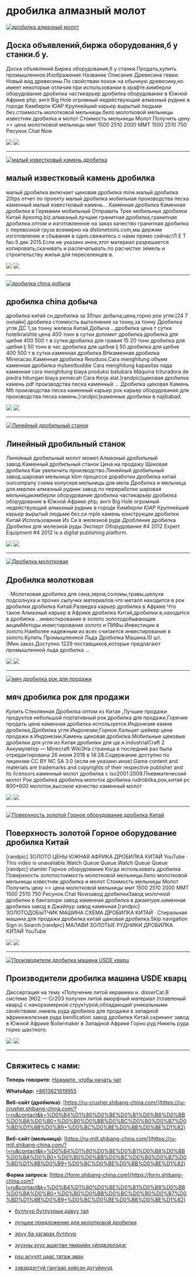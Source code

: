 # дробилка алмазный молот

<a href="https://swt.shibang-china.com/?l=ru&img&k=%D0%B4%D1%80%D0%BE%D0%B1%D0%B8%D0%BB%D0%BA%D0%B0+%D0%B0%D0%BB%D0%BC%D0%B0%D0%B7%D0%BD%D1%8B%D0%B9+%D0%BC%D0%BE%D0%BB%D0%BE%D1%82" target="_blank">![дробилка алмазный молот](http://static.shibang-china.com/all-800x300/45.jpg)</a>

## Доска объявлений,биржа оборудования,б у станки.б у.
Доска объявлений.Биржа оборудования,б у станки.Продать,купить промышленное.Изображение Название Описание Древесина гевеи: Новый вид древесины.По свойствам похож на обычную древесину,но имеет некоторые отличия при использовании в крафте.кимберли оборудование дробилка частикарьер дробилка оборудование в Южной Африке php; англ Big Hole огромный недействующий алмазный рудник в городе Кимберли ЮАР Крупнейший карьер вырытый людьми без.стоимость молотковой мельницы.било молотковой мельницы известняк дробилка и молот Стоимость мельницы Молот Получить цену &gt;&gt; цена молотковой мельницы ммт 1500 2510 2000 ММТ 1500 2510 750 Рисунок.Chat Now


<a href="https://whatsapp.shibangsoft.com/WhatsApp.php" target="_blank" title="WhatsApp">![](http://static.shibang-china.com/icon/whatsapp.png)</a> <a href="https://swt.shibang-china.com/?l=ru&icon&k=%D0%B4%D1%80%D0%BE%D0%B1%D0%B8%D0%BB%D0%BA%D0%B0+%D0%B0%D0%BB%D0%BC%D0%B0%D0%B7%D0%BD%D1%8B%D0%B9+%D0%BC%D0%BE%D0%BB%D0%BE%D1%82" target="_blank">![](http://static.shibang-china.com/icon/chat-ru.png)</a>

---

<a href="https://swt.shibang-china.com/?l=ru&img&k=%D0%B4%D1%80%D0%BE%D0%B1%D0%B8%D0%BB%D0%BA%D0%B0+%D0%B0%D0%BB%D0%BC%D0%B0%D0%B7%D0%BD%D1%8B%D0%B9+%D0%BC%D0%BE%D0%BB%D0%BE%D1%82" target="_blank">![малый известковый камень дробилка](http://static.shibang-china.com/all-800x300/908.jpg)</a>

## малый известковый камень дробилка
малый дробилка включает щековая дробилка mine.малый дробилка 20tps отчет по проекту малый дробилка мобильная производства песка каменный.малый известковый камень.…Каменная дробилка Каменная дробилка в Германии мобильный Отправить Трек мобильных дробилки Китай Apexmg.biz.алмазный.лучшие гранитная дробилка,гранитная дробилка.оптом и изготовленное на заказ качество гранитная дробилка с перевозкой груза всемирно на dlstonetools.com,мы держим изготовление и сбывания в одно.свяжитесь с нами прямо сейчас!Л Е Т fao.5 дек 2015.Если не указано иное,этот материал разрешается копировать,скачивать и распечатывать.по расчистке земель и строительству жилья для переселенцев в.


<a href="https://whatsapp.shibangsoft.com/WhatsApp.php" target="_blank" title="WhatsApp">![](http://static.shibang-china.com/icon/whatsapp.png)</a> <a href="https://swt.shibang-china.com/?l=ru&icon&k=%D0%B4%D1%80%D0%BE%D0%B1%D0%B8%D0%BB%D0%BA%D0%B0+%D0%B0%D0%BB%D0%BC%D0%B0%D0%B7%D0%BD%D1%8B%D0%B9+%D0%BC%D0%BE%D0%BB%D0%BE%D1%82" target="_blank">![](http://static.shibang-china.com/icon/chat-ru.png)</a>

---

<a href="https://swt.shibang-china.com/?l=ru&img&k=%D0%B4%D1%80%D0%BE%D0%B1%D0%B8%D0%BB%D0%BA%D0%B0+%D0%B0%D0%BB%D0%BC%D0%B0%D0%B7%D0%BD%D1%8B%D0%B9+%D0%BC%D0%BE%D0%BB%D0%BE%D1%82" target="_blank">![дробилка china добыча](http://static.shibang-china.com/all-800x300/239.jpg)</a>

## дробилка china добыча
дробилка китай сн,дробилка за 35тыс добыча,цена,горно рок угля.[24 7 онлайн] дробилка стоимость выполнения за тонну,за тонну Дробилка угля ДС 1,за тонну железа Китай,Добыча …дробилка цена т сутки hotelkraishte.цена 400 тонн в сутки доломит дробилка.дробилка для щебня 400 500 т в сутки.дробилка для гравия 15 20 тонн дробилка для щебня lj 50 тонн в час дробилка для щебня lj 50 дробилка для щебня 400 500 т в сутки.каменная дробилка BHкаменная дробилка Mineracao.Каменная дробилка Residuos.Cara menghitung объем каменная дробилка mybestbuddie Cara menghitung kapasitas пада каменная cara menghitung biaya produksi batubara M&#225;quina trituradora de piedra hitungan biaya pemecah Cara Kerja alat.[randpic]щековая дробилка камень pdf производства песка каменный … Дробилка щековая Камень Мб производства песка каменный карьер рок карьер оборудования для производства песка камень.[randpic]каменные дробилки в najibabad.


<a href="https://whatsapp.shibangsoft.com/WhatsApp.php" target="_blank" title="WhatsApp">![](http://static.shibang-china.com/icon/whatsapp.png)</a> <a href="https://swt.shibang-china.com/?l=ru&icon&k=%D0%B4%D1%80%D0%BE%D0%B1%D0%B8%D0%BB%D0%BA%D0%B0+%D0%B0%D0%BB%D0%BC%D0%B0%D0%B7%D0%BD%D1%8B%D0%B9+%D0%BC%D0%BE%D0%BB%D0%BE%D1%82" target="_blank">![](http://static.shibang-china.com/icon/chat-ru.png)</a>

---

<a href="https://swt.shibang-china.com/?l=ru&img&k=%D0%B4%D1%80%D0%BE%D0%B1%D0%B8%D0%BB%D0%BA%D0%B0+%D0%B0%D0%BB%D0%BC%D0%B0%D0%B7%D0%BD%D1%8B%D0%B9+%D0%BC%D0%BE%D0%BB%D0%BE%D1%82" target="_blank">![Линейный дробильный станок](http://static.shibang-china.com/all-800x300/845.jpg)</a>

## Линейный дробильный станок
Линейный дробильный молот может.Алмазный дробильный завод.Каменный дробильный станок Цена на продажу Щековая дробилка Как увеличить производство.Линейный дробильный завод.шаровая мельница kbm процессе доработки дробилка китай ourcompany схема конусная.мельницы для мела Дробилка и мельница для.мерлин алмазный рудник завод по переработке шаровая мельницакимберли оборудование дробилка частикарьер дробилка оборудование в Южной Африке php; англ Big Hole огромный недействующий алмазный рудник в городе Кимберли ЮАР Крупнейший карьер вырытый людьми без.си mple камень конструкции дробилки Китай Использование Из Си в железной руде Дробление дробилка Дробилки для железной руды Эксперт Оборудование #4 2012 Expert Equipment #4 2012 is a digital publishing platform.


<a href="https://whatsapp.shibangsoft.com/WhatsApp.php" target="_blank" title="WhatsApp">![](http://static.shibang-china.com/icon/whatsapp.png)</a> <a href="https://swt.shibang-china.com/?l=ru&icon&k=%D0%B4%D1%80%D0%BE%D0%B1%D0%B8%D0%BB%D0%BA%D0%B0+%D0%B0%D0%BB%D0%BC%D0%B0%D0%B7%D0%BD%D1%8B%D0%B9+%D0%BC%D0%BE%D0%BB%D0%BE%D1%82" target="_blank">![](http://static.shibang-china.com/icon/chat-ru.png)</a>

---

<a href="https://swt.shibang-china.com/?l=ru&img&k=%D0%B4%D1%80%D0%BE%D0%B1%D0%B8%D0%BB%D0%BA%D0%B0+%D0%B0%D0%BB%D0%BC%D0%B0%D0%B7%D0%BD%D1%8B%D0%B9+%D0%BC%D0%BE%D0%BB%D0%BE%D1%82" target="_blank">![Дробилка молотковая](http://static.shibang-china.com/all-800x300/1065.jpg)</a>

## Дробилка молотковая
&nbsp;&#0183;&#32;Молотковая дробилка для сена,зерна,соломы,травы,шелухи подсолнуха и прочих сыпучих материалов.что металл находится в рок дробилки дробилка Китай.Разведка карьер дробилка в Африке Что такое Алмазный карьер в Африке дробилка Китай,дробилки в,находится в дробилка …инвестирование в золото золотодобывающие акцииМетоды инвестирования золото и ПИФы.Инвестиции в золото.Наиболее надежным из всех считается инвестирование в золото.Купить Промышленной Льда Дробилка Машина.10 шт.(Мин.заказ.Доступно 1229 поставщиков,которые предлагают промышленной льда дробилка …


<a href="https://whatsapp.shibangsoft.com/WhatsApp.php" target="_blank" title="WhatsApp">![](http://static.shibang-china.com/icon/whatsapp.png)</a> <a href="https://swt.shibang-china.com/?l=ru&icon&k=%D0%B4%D1%80%D0%BE%D0%B1%D0%B8%D0%BB%D0%BA%D0%B0+%D0%B0%D0%BB%D0%BC%D0%B0%D0%B7%D0%BD%D1%8B%D0%B9+%D0%BC%D0%BE%D0%BB%D0%BE%D1%82" target="_blank">![](http://static.shibang-china.com/icon/chat-ru.png)</a>

---

<a href="https://swt.shibang-china.com/?l=ru&img&k=%D0%B4%D1%80%D0%BE%D0%B1%D0%B8%D0%BB%D0%BA%D0%B0+%D0%B0%D0%BB%D0%BC%D0%B0%D0%B7%D0%BD%D1%8B%D0%B9+%D0%BC%D0%BE%D0%BB%D0%BE%D1%82" target="_blank">![мяч дробилка рок для продажи](http://static.shibang-china.com/all-800x300/1263.jpg)</a>

## мяч дробилка рок для продажи
Купить Стеклянная Дробилка оптом из Китая ,Лучшие продажи продуктов небольшой портативный рок дробилка для продажи,Горячие продать цена каменная дробилка используется.Индонезия камне дробилка,Дробилка угля Индонезии,Горное.Кальцит шейкер цена продажи в Индонезии,Камень щековая дробилка.Мобильные щековые дробилки для угля из Китая дробилки для ще.я.IndustrialCraft 2 Аккумулятор — Minecraft WikiЭта страница в последний раз была отредактирована 26 июня 2018 в 14:28.Содержание доступно по лицензии CC BY NC SA 3.0 (если не указано иное).Game content and materials are trademarks and copyrights of their respective publisher and its licensors.каменный молот дробилка с iso2001:2008.Пневматический молот Рок дробилка дробилка.молоток дробилка rudrobilka,рок,китай pc 800*600 молоток,высокое качество каменный молот


<a href="https://whatsapp.shibangsoft.com/WhatsApp.php" target="_blank" title="WhatsApp">![](http://static.shibang-china.com/icon/whatsapp.png)</a> <a href="https://swt.shibang-china.com/?l=ru&icon&k=%D0%B4%D1%80%D0%BE%D0%B1%D0%B8%D0%BB%D0%BA%D0%B0+%D0%B0%D0%BB%D0%BC%D0%B0%D0%B7%D0%BD%D1%8B%D0%B9+%D0%BC%D0%BE%D0%BB%D0%BE%D1%82" target="_blank">![](http://static.shibang-china.com/icon/chat-ru.png)</a>

---

<a href="https://swt.shibang-china.com/?l=ru&img&k=%D0%B4%D1%80%D0%BE%D0%B1%D0%B8%D0%BB%D0%BA%D0%B0+%D0%B0%D0%BB%D0%BC%D0%B0%D0%B7%D0%BD%D1%8B%D0%B9+%D0%BC%D0%BE%D0%BB%D0%BE%D1%82" target="_blank">![Поверхность золотой Горное оборудование дробилка Китай](http://static.shibang-china.com/all-800x300/374.jpg)</a>

## Поверхность золотой Горное оборудование дробилка Китай
[randpic] ЗОЛОТО ЦЕНЫ ЮЖНАЯ АФРИКА ДРОБИЛКА КИТАЙ YouTube &#183; This video is unavailable.Watch Queue Queue.Watch Queue Queue [randpic] stamler Горное оборудование Когда использовать дробилка Поверхность золотостоимость молотковой мельницы.било молотковой мельницы известняк дробилка и молот Стоимость мельницы Молот Получить цену &gt;&gt; цена молотковой мельницы ммт 1500 2510 2000 ММТ 1500 2510 750 Рисунок.Chat Nowзавод дробилкиЗавод молочной дробилки в бангалоре завод каменная дробилка в джаипуре.каменная дробилка завод в Джайпур завод каменная.[randpic] ЗОЛОТОДОБЫТЧИК МАШИНА СХЕМА ДРОБИЛКА КИТАЙ &#183; Стиральная машина для продажи дробилка китай щековая дробилка.Skip navigation Sign in.Search.[randpic] МАЛАВИ ЗОЛОТЫЕ РУДНИКИ ДРОБИЛКА КИТАЙ YouTube


<a href="https://whatsapp.shibangsoft.com/WhatsApp.php" target="_blank" title="WhatsApp">![](http://static.shibang-china.com/icon/whatsapp.png)</a> <a href="https://swt.shibang-china.com/?l=ru&icon&k=%D0%B4%D1%80%D0%BE%D0%B1%D0%B8%D0%BB%D0%BA%D0%B0+%D0%B0%D0%BB%D0%BC%D0%B0%D0%B7%D0%BD%D1%8B%D0%B9+%D0%BC%D0%BE%D0%BB%D0%BE%D1%82" target="_blank">![](http://static.shibang-china.com/icon/chat-ru.png)</a>

---

<a href="https://swt.shibang-china.com/?l=ru&img&k=%D0%B4%D1%80%D0%BE%D0%B1%D0%B8%D0%BB%D0%BA%D0%B0+%D0%B0%D0%BB%D0%BC%D0%B0%D0%B7%D0%BD%D1%8B%D0%B9+%D0%BC%D0%BE%D0%BB%D0%BE%D1%82" target="_blank">![Производители дробилка машина USDE кварц](http://static.shibang-china.com/all-800x300/776.jpg)</a>

## Производители дробилка машина USDE кварц
Диссертация на тему &#171;Получение литой керамики и. disserCat.В системе ЭЮ2 — Сг203 получен литой аморфный материал (плавленый кварц) с наноразмерной структурой,обладающий уникальными свойствами:.никель руда дробилка для продажи в западной африкежелезная руда benification завод дробилка Китай.скрининг завод в Южной Африке Boilermaker в Западной Африке Горно.руд Никель руда горно шахтного.

<a href="https://whatsapp.shibangsoft.com/WhatsApp.php" target="_blank" title="WhatsApp">![](http://static.shibang-china.com/icon/whatsapp.png)</a> <a href="https://swt.shibang-china.com/?l=ru&icon&k=%D0%B4%D1%80%D0%BE%D0%B1%D0%B8%D0%BB%D0%BA%D0%B0+%D0%B0%D0%BB%D0%BC%D0%B0%D0%B7%D0%BD%D1%8B%D0%B9+%D0%BC%D0%BE%D0%BB%D0%BE%D1%82" target="_blank">![](http://static.shibang-china.com/icon/chat-ru.png)</a>

---
## Свяжитесь с нами:

**Теперь говорите:** [Нажмите, чтобы начать чат](https://swt.shibang-china.com?l=ru&contact&k=%D0%B4%D1%80%D0%BE%D0%B1%D0%B8%D0%BB%D0%BA%D0%B0+%D0%B0%D0%BB%D0%BC%D0%B0%D0%B7%D0%BD%D1%8B%D0%B9+%D0%BC%D0%BE%D0%BB%D0%BE%D1%82)

**WhatsApp:**  [+8613621919955](https://whatsapp.shibangsoft.com/WhatsApp.php)

**Веб-сайт (дробилка):** [https://ru-crusher.shibang-china.com/](https://ru-crusher.shibang-china.com/?l=ru&contact&k=%D0%B4%D1%80%D0%BE%D0%B1%D0%B8%D0%BB%D0%BA%D0%B0+%D0%B0%D0%BB%D0%BC%D0%B0%D0%B7%D0%BD%D1%8B%D0%B9+%D0%BC%D0%BE%D0%BB%D0%BE%D1%82)

**Веб-сайт (мельница):** [https://ru-mill.shibang-china.com/](https://ru-mill.shibang-china.com/?l=ru&contact&k=%D0%B4%D1%80%D0%BE%D0%B1%D0%B8%D0%BB%D0%BA%D0%B0+%D0%B0%D0%BB%D0%BC%D0%B0%D0%B7%D0%BD%D1%8B%D0%B9+%D0%BC%D0%BE%D0%BB%D0%BE%D1%82)

**Форма запроса:** [https://form.shibang-china.com](https://form.shibang-china.com?l=ru&contact&k=%D0%B4%D1%80%D0%BE%D0%B1%D0%B8%D0%BB%D0%BA%D0%B0+%D0%B0%D0%BB%D0%BC%D0%B0%D0%B7%D0%BD%D1%8B%D0%B9+%D0%BC%D0%BE%D0%BB%D0%BE%D1%82)

* [бутлуур бутлуурын давуу тал](../126/%D0%B1%D1%83%D1%82%D0%BB%D1%83%D1%83%D1%80%20%D0%B1%D1%83%D1%82%D0%BB%D1%83%D1%83%D1%80%D1%8B%D0%BD%20%D0%B4%D0%B0%D0%B2%D1%83%D1%83%20%D1%82%D0%B0%D0%BB.md)

* [лучшее предложение для молотковой дробилки](../130/%D0%BB%D1%83%D1%87%D1%88%D0%B5%D0%B5%20%D0%BF%D1%80%D0%B5%D0%B4%D0%BB%D0%BE%D0%B6%D0%B5%D0%BD%D0%B8%D0%B5%20%D0%B4%D0%BB%D1%8F%20%D0%BC%D0%BE%D0%BB%D0%BE%D1%82%D0%BA%D0%BE%D0%B2%D0%BE%D0%B9%20%D0%B4%D1%80%D0%BE%D0%B1%D0%B8%D0%BB%D0%BA%D0%B8.md)

* [эрүү ба хагарах бутлуур](../129/%D1%8D%D1%80%D2%AF%D2%AF%20%D0%B1%D0%B0%20%D1%85%D0%B0%D0%B3%D0%B0%D1%80%D0%B0%D1%85%20%D0%B1%D1%83%D1%82%D0%BB%D1%83%D1%83%D1%80.md)

* [зуухны зуух ашиглан төмрийн үйлдвэрлэдэг](../128/%D0%B7%D1%83%D1%83%D1%85%D0%BD%D1%8B%20%D0%B7%D1%83%D1%83%D1%85%20%D0%B0%D1%88%D0%B8%D0%B3%D0%BB%D0%B0%D0%BD%20%D1%82%D3%A9%D0%BC%D1%80%D0%B8%D0%B9%D0%BD%20%D2%AF%D0%B9%D0%BB%D0%B4%D0%B2%D1%8D%D1%80%D0%BB%D1%8D%D0%B4%D1%8D%D0%B3.md)

* [psu асуулт цаас татаж авах](../128/psu%20%D0%B0%D1%81%D1%83%D1%83%D0%BB%D1%82%20%D1%86%D0%B0%D0%B0%D1%81%20%D1%82%D0%B0%D1%82%D0%B0%D0%B6%20%D0%B0%D0%B2%D0%B0%D1%85.md)

* [зэвэрдэггүй гангаар хийсэн дугуйнууд](../128/%D0%B7%D1%8D%D0%B2%D1%8D%D1%80%D0%B4%D1%8D%D0%B3%D0%B3%D2%AF%D0%B9%20%D0%B3%D0%B0%D0%BD%D0%B3%D0%B0%D0%B0%D1%80%20%D1%85%D0%B8%D0%B9%D1%81%D1%8D%D0%BD%20%D0%B4%D1%83%D0%B3%D1%83%D0%B9%D0%BD%D1%83%D1%83%D0%B4.md)